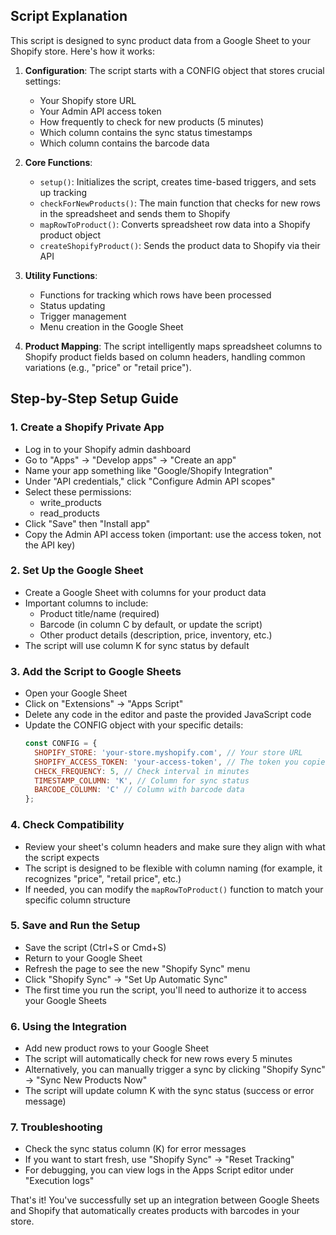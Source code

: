 ## Script Explanation

This script is designed to sync product data from a Google Sheet to your Shopify store. Here's how it works:

1. **Configuration**: The script starts with a CONFIG object that stores crucial settings:
   - Your Shopify store URL
   - Your Admin API access token
   - How frequently to check for new products (5 minutes)
   - Which column contains the sync status timestamps
   - Which column contains the barcode data

2. **Core Functions**:
   - `setup()`: Initializes the script, creates time-based triggers, and sets up tracking
   - `checkForNewProducts()`: The main function that checks for new rows in the spreadsheet and sends them to Shopify
   - `mapRowToProduct()`: Converts spreadsheet row data into a Shopify product object
   - `createShopifyProduct()`: Sends the product data to Shopify via their API

3. **Utility Functions**:
   - Functions for tracking which rows have been processed
   - Status updating
   - Trigger management
   - Menu creation in the Google Sheet

4. **Product Mapping**: The script intelligently maps spreadsheet columns to Shopify product fields based on column headers, handling common variations (e.g., "price" or "retail price").

## Step-by-Step Setup Guide

### 1. Create a Shopify Private App
- Log in to your Shopify admin dashboard
- Go to "Apps" → "Develop apps" → "Create an app"
- Name your app something like "Google/Shopify Integration"
- Under "API credentials," click "Configure Admin API scopes"
- Select these permissions:
  - write_products
  - read_products
- Click "Save" then "Install app"
- Copy the Admin API access token (important: use the access token, not the API key)

### 2. Set Up the Google Sheet
- Create a Google Sheet with columns for your product data
- Important columns to include:
  - Product title/name (required)
  - Barcode (in column C by default, or update the script)
  - Other product details (description, price, inventory, etc.)
- The script will use column K for sync status by default

### 3. Add the Script to Google Sheets
- Open your Google Sheet
- Click on "Extensions" → "Apps Script"
- Delete any code in the editor and paste the provided JavaScript code
- Update the CONFIG object with your specific details:
  ```javascript
  const CONFIG = {
    SHOPIFY_STORE: 'your-store.myshopify.com', // Your store URL
    SHOPIFY_ACCESS_TOKEN: 'your-access-token', // The token you copied
    CHECK_FREQUENCY: 5, // Check interval in minutes
    TIMESTAMP_COLUMN: 'K', // Column for sync status
    BARCODE_COLUMN: 'C' // Column with barcode data
  };
  ```

### 4. Check Compatibility
- Review your sheet's column headers and make sure they align with what the script expects
- The script is designed to be flexible with column naming (for example, it recognizes "price", "retail price", etc.)
- If needed, you can modify the `mapRowToProduct()` function to match your specific column structure

### 5. Save and Run the Setup
- Save the script (Ctrl+S or Cmd+S)
- Return to your Google Sheet
- Refresh the page to see the new "Shopify Sync" menu
- Click "Shopify Sync" → "Set Up Automatic Sync"
- The first time you run the script, you'll need to authorize it to access your Google Sheets

### 6. Using the Integration
- Add new product rows to your Google Sheet
- The script will automatically check for new rows every 5 minutes
- Alternatively, you can manually trigger a sync by clicking "Shopify Sync" → "Sync New Products Now"
- The script will update column K with the sync status (success or error message)

### 7. Troubleshooting
- Check the sync status column (K) for error messages
- If you want to start fresh, use "Shopify Sync" → "Reset Tracking"
- For debugging, you can view logs in the Apps Script editor under "Execution logs"

That's it! You've successfully set up an integration between Google Sheets and Shopify that automatically creates products with barcodes in your store.
